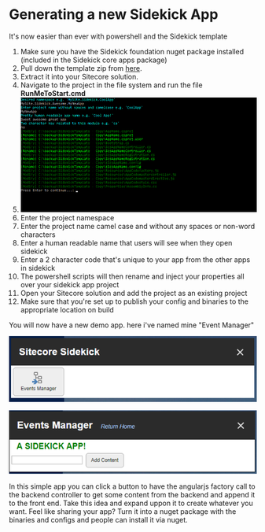# Generating a new Sidekick App

It's now easier than ever with powershell and the Sidekick template

1. Make sure you have the Sidekick foundation nuget package installed (included in the Sidekick core apps package)
1. Pull down the template zip from [here](https://github.com/JeffDarchuk/SitecoreSidekick/raw/master/doc/SidekickTemplate.zip).
1. Extract it into your Sitecore solution.
1. Navigate to the project in the file system and run the file **RunMeToStart.cmd**
1. ![Console Window](doc/console.png)
1. Enter the project namespace
1. Enter the project name camel case and without any spaces or non-word characters
1. Enter a human readable name that users will see when they open sidekick
1. Enter a 2 character code that's unique to your app from the other apps in sidekick
1. The powershell scripts will then rename and inject your properties all over your sidekick app project
1. Open your Sitecore solution and add the project as an existing project
1. Make sure that you're set up to publish your config and binaries to the appropriate location on build

You will now have a new demo app.  here i've named mine "Event Manager"

![New App](doc/NewApp.png)

![New App Running](doc/NewAppRunning.png)

In this simple app you can click a button to have the angularjs factory call to the backend controller to get some content from the backend and append it to the front end.
Take this idea and expand uppon it to create whatever you want.  Feel like sharing your app?  Turn it into a nuget package with the binaries and configs and people can install it via nuget.
